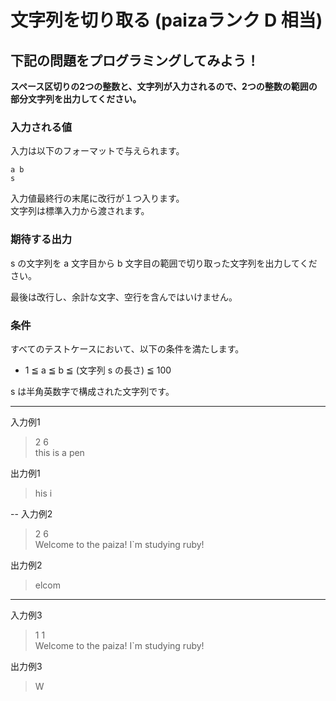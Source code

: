 # 文字列を切り取る (paizaランク D 相当)
## 下記の問題をプログラミングしてみよう！
**スペース区切りの2つの整数と、文字列が入力されるので、2つの整数の範囲の部分文字列を出力してください。**

### 入力される値
入力は以下のフォーマットで与えられます。
```
a b
s
```

入力値最終行の末尾に改行が１つ入ります。  
文字列は標準入力から渡されます。 

### 期待する出力
s の文字列を a 文字目から b 文字目の範囲で切り取った文字列を出力してください。

最後は改行し、余計な文字、空行を含んではいけません。

### 条件
すべてのテストケースにおいて、以下の条件を満たします。

- 1 ≦ a ≦ b ≦ (文字列 s の長さ) ≦ 100

s は半角英数字で構成された文字列です。

---
入力例1
> 2 6  
> this is a pen

出力例1
> his i

--
入力例2
> 2 6  
> Welcome to the paiza! I`m studying ruby!

出力例2
> elcom

---
入力例3
> 1 1  
> Welcome to the paiza! I`m studying ruby!

出力例3
> W